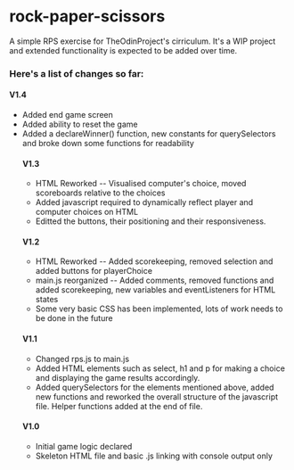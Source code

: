 # rock-paper-scissors
A simple RPS exercise for TheOdinProject's cirriculum. 
It's a WIP project and extended functionality is expected to be added over time.

<h3>Here's a list of changes so far:</h3>

<h4>V1.4</h4>
<ul>
<li>Added end game screen</li>
<li>Added ability to reset the game</li>
<li>Added a declareWinner() function, new constants for querySelectors and broke down some functions for readability</li>
<h4>V1.3</h4>
<ul>
<li>HTML Reworked -- Visualised computer's choice, moved scoreboards relative to the choices</li>
<li>Added javascript required to dynamically reflect player and computer choices on HTML</li>
<li>Editted the buttons, their positioning and their responsiveness.</li>
</ul><h4>V1.2</h4>
<ul>
<li>HTML Reworked -- Added scorekeeping, removed selection and added buttons for playerChoice</li>
<li>main.js reorganized -- Added comments, removed functions and added scorekeeping, new variables and eventListeners for HTML states</li>
<li>Some very basic CSS has been implemented, lots of work needs to be done in the future</li>
</ul>
<h4>V1.1</h4>
<ul>
<li>Changed rps.js to main.js</li>
<li>Added HTML elements such as select, h1 and p for making a choice and displaying the game results accordingly.</li>
<li>Added querySelectors for the elements mentioned above, added new functions and reworked the overall structure of the javascript file. Helper functions added at the end of file.</li>
  </ul>
  
  <h4>V1.0</h4>
<ul>
<li>Initial game logic declared</li>
<li>Skeleton HTML file and basic .js linking with console output only</li>
  </ul>
